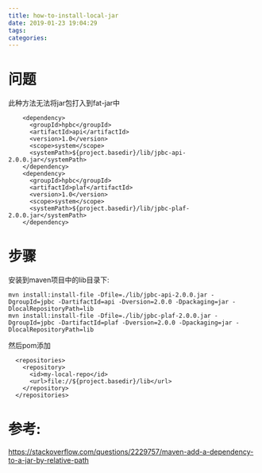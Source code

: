 ```yaml
---
title: how-to-install-local-jar
date: 2019-01-23 19:04:29
tags:
categories:
---
```


# 问题
此种方法无法将jar包打入到fat-jar中
```
    <dependency>
      <groupId>hpbc</groupId>
      <artifactId>api</artifactId>
      <version>1.0</version>
      <scope>system</scope>
      <systemPath>${project.basedir}/lib/jpbc-api-2.0.0.jar</systemPath>
    </dependency>
    <dependency>
      <groupId>hpbc</groupId>
      <artifactId>plaf</artifactId>
      <version>1.0</version>
      <scope>system</scope>
      <systemPath>${project.basedir}/lib/jpbc-plaf-2.0.0.jar</systemPath>
    </dependency>
```

# 步骤
安装到maven项目中的lib目录下:
```
mvn install:install-file -Dfile=./lib/jpbc-api-2.0.0.jar -DgroupId=jpbc -DartifactId=api -Dversion=2.0.0 -Dpackaging=jar -DlocalRepositoryPath=lib
mvn install:install-file -Dfile=./lib/jpbc-plaf-2.0.0.jar -DgroupId=jpbc -DartifactId=plaf -Dversion=2.0.0 -Dpackaging=jar -DlocalRepositoryPath=lib
```

然后pom添加
```
  <repositories>
    <repository>
      <id>my-local-repo</id>
      <url>file://${project.basedir}/lib</url>
    </repository>
  </repositories>
```


# 参考:
https://stackoverflow.com/questions/2229757/maven-add-a-dependency-to-a-jar-by-relative-path
